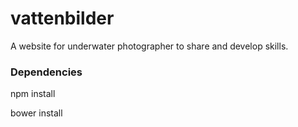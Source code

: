 # vattenbilder
A website for underwater photographer to share and develop skills.


### Dependencies
npm install

bower install